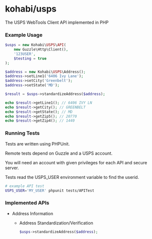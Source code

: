 kohabi/usps
========

The USPS WebTools Client API implemented in PHP

### Example Usage
```php
$usps = new Kohabi\USPS\API(
	new Guzzle\Http\Client(),
	'123USER',
	$testing = true
);

$address = new Kohabi\USPS\Address();
$address->setLine1('6406 Ivy Lane');
$address->setCity('Greenbelt');
$address->setState('MD');

$result = $usps->standardizeAddress($address);

echo $result->getLine1(); // 6406 IVY LN
echo $result->getCity(); // GREENBELT
echo $result->getState(); // MD
echo $result->getZip5(); // 20770
echo $result->getZip4(); // 1440
```

### Running Tests

Tests are written using PHPUnit.

Remote tests depend on Guzzle and a USPS account.

You will need an account with given privileges for each API and secure server.

Tests read the USPS_USER environment variable to find the userid.

```bash
# example API test
USPS_USER='MY_USER' phpunit tests/APITest
```

### Implemented APIs

- Address Information
	- Address Standardization/Verification

	  ```php
	  $usps->standardizeAddress($address);
	  ```
